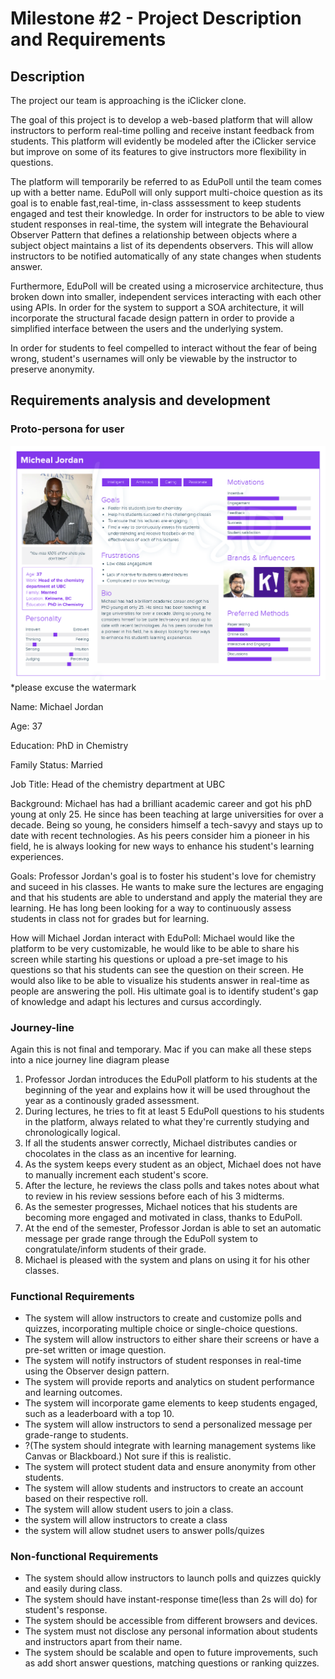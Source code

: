 # Milestone #2 - Project Description and Requirements

## Description

The project our team is approaching is the iClicker clone.

The goal of this project is to develop a web-based platform that will allow instructors to perform real-time polling and receive instant feedback from students. This platform will evidently be modeled after the iClicker service but improve on some of its features to give instructors more flexibility in questions.

The platform will temporarily be referred to as EduPoll until the team comes up with a better name. EduPoll will only support multi-choice question as its goal is to enable fast,real-time, in-class asssessment to keep students engaged and test their knowledge. In order for instructors to be able to view student responses in real-time, the system will integrate the Behavioural Observer Pattern that defines a relationship between objects where a subject object maintains a list of its dependents observers. This will allow instructors to be notified automatically of any state changes when students answer.

Furthermore, EduPoll will be created using a microservice architecture, thus broken down into smaller, independent services interacting with each other using APIs. In order for the system to support a SOA architecture, it will incorporate the structural facade design pattern in order to provide a simplified interface between the users and the underlying system.

In order for students to feel compelled to interact without the fear of being wrong, student's usernames will only be viewable by the instructor to preserve anonymity.

## Requirements analysis and development

### Proto-persona for user

![mj](img/personamj.png)
*please excuse the watermark

Name: Michael Jordan

Age: 37

Education: PhD in Chemistry

Family Status: Married

Job Title: Head of the chemistry department at UBC

Background: Michael has had a brilliant academic career and got his phD young at only 25. He since has been teaching at large universities for over a decade. Being so young, he considers himself a tech-savyy and stays up to date with recent technologies. As his peers consider him a pioneer in his field, he is always looking for new ways to enhance his student's learning experiences.

Goals: Professor Jordan's goal is to foster his student's love for chemistry and suceed in his classes. He wants to make sure the lectures are engaging and that his students are able to understand and apply the material they are learning. He has long been looking for a way to continuously assess students in class not for grades but for learning.

How will Michael Jordan interact with EduPoll: Michael would like the platform to be very customizable, he would like to be able to share his screen while starting his questions or upload a pre-set image to his questions so that his students can see the question on their screen. He would also like to be able to visualize his students answer in real-time as people are answering the poll. His ultimate goal is to identify student's gap of knowledge and adapt his lectures and cursus accordingly.

### Journey-line

Again this is not final and temporary. Mac if you can make all these steps into a nice journey line diagram please

1. Professor Jordan introduces the EduPoll platform to his students at the beginning of the year and explains how it will be used throughout the year as a continously graded assessment.
2. During lectures, he tries to fit at least 5 EduPoll questions to his students in the platform, always related to what they're currently studying and chronologically logical.
3. If all the students answer correctly, Michael distributes candies or chocolates in the class as an incentive for learning.
4. As the system keeps every student as an object, Michael does not have to manually increment each student's score.
5. After the lecture, he reviews the class polls and takes notes about what to review in his review sessions before each of his 3 midterms.
6. As the semester progresses, Michael notices that his students are becoming more engaged and motivated in class, thanks to EduPoll.
7. At the end of the semester, Professor Jordan is able to set an automatic message per grade range through the EduPoll system to congratulate/inform students of their grade.
8. Michael is pleased with the system and plans on using it for his other classes.

### Functional Requirements

- The system will allow instructors to create and customize polls and quizzes, incorporating multiple choice or single-choice questions.
- The system will allow instructors to either share their screens or have a pre-set written or image question.
- The system will notify instructors of student responses in real-time using the Observer design pattern.
- The system will provide reports and analytics on student performance and learning outcomes.
- The system will incorporate game elements to keep students engaged, such as a leaderboard with a top 10.
- The system will allow instructors to send a personalized message per grade-range to students.
- ?(The system should integrate with learning management systems like Canvas or Blackboard.) Not sure if this is realistic.
- The system will protect student data and ensure anonymity from other students.
- The system will allow students and instructors to create an account based on their respective roll.
- The system will allow student users to join a class.
- the system will allow instructors to create a class
- the system will allow studnet users to answer polls/quizes

### Non-functional Requirements

- The system should allow instructors to launch polls and quizzes quickly and easily during class. 
- The system should have instant-response time(less than 2s will do) for student's response.
- The system should be accessible from different browsers and devices.
- The system must not disclose any personal information about students and instructors apart from their name.
- The system should be scalable and open to future improvements, such as add short answer questions, matching questions or ranking quizzes.

